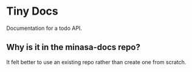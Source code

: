 # Tiny Docs

Documentation for a todo API.

## Why is it in the minasa-docs repo?

It felt better to use an existing repo rather than create one from scratch.
